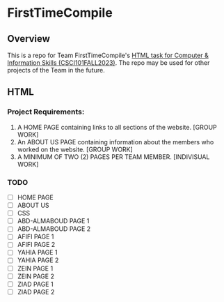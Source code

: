 # FirstTimeCompile
## Overview

This is a repo for Team FirstTimeCompile's [HTML task for Computer & Information Skills (CSCI101FALL2023)](https://moodle.nu.edu.eg/pluginfile.php/174375/mod_resource/content/0/HTML%20Project%20Guidelines.pdf). The repo may be used for other projects of the Team in the future.

## HTML

### Project Requirements:

1. A HOME PAGE containing links to all sections of the website. [GROUP WORK]
2. An ABOUT US PAGE containing information about the members who worked on the website. [GROUP WORK]
3. A MINIMUM OF TWO (2) PAGES PER TEAM MEMBER. [INDIVISUAL WORK]

### TODO
* [ ] HOME PAGE
* [ ] ABOUT US
* [ ] CSS
* [ ] ABD-ALMABOUD PAGE 1
* [ ] ABD-ALMABOUD PAGE 2
* [ ] AFIFI PAGE 1
* [ ] AFIFI PAGE 2
* [ ] YAHIA PAGE 1
* [ ] YAHIA PAGE 2
* [ ] ZEIN PAGE 1
* [ ] ZEIN PAGE 2
* [ ] ZIAD PAGE 1
* [ ] ZIAD PAGE 2
